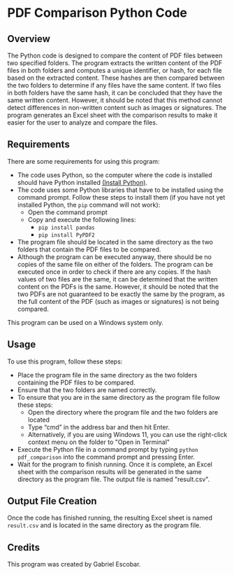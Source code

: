 # PDF Comparison Python Code

## Overview

The Python code is designed to compare the content of PDF files between two specified folders. The program extracts the written content of the PDF files in both folders and computes a unique identifier, or hash, for each file based on the extracted content. These hashes are then compared between the two folders to determine if any files have the same content. If two files in both folders have the same hash, it can be concluded that they have the same written content. However, it should be noted that this method cannot detect differences in non-written content such as images or signatures. The program generates an Excel sheet with the comparison results to make it easier for the user to analyze and compare the files.

## Requirements

There are some requirements for using this program:

- The code uses Python, so the computer where the code is installed should have Python installed [(Install Python)](https://www.python.org/downloads/).
- The code uses some Python libraries that have to be installed using the command prompt. Follow these steps to install them (if you have not yet installed Python, the `pip` command will not work):
  - Open the command prompt
  - Copy and execute the following lines: 
    - `pip install pandas`
    - `pip install PyPDF2`  
- The program file should be located in the same directory as the two folders that contain the PDF files to be compared.
- Although the program can be executed anyway, there should be no copies of the same file on either of the folders. The program can be executed once in order to check if there are any copies. If the hash values of two files are the same, it can be determined that the written content on the PDFs is the same. However, it should be noted that the two PDFs are not guaranteed to be exactly the same by the program, as the full content of the PDF (such as images or signatures) is not being compared.

This program can be used on a Windows system only.

## Usage

To use this program, follow these steps:

- Place the program file in the same directory as the two folders containing the PDF files to be compared.
- Ensure that the two folders are named correctly.
- To ensure that you are in the same directory as the program file follow these steps:
  - Open the directory where the program file and the two folders are located
  - Type “cmd” in the address bar and then hit Enter.
  - Alternatively, if you are using Windows 11, you can use the right-click context menu on the folder to "Open in Terminal"
- Execute the Python file in a command prompt by typing `python pdf_comparison` into the command prompt and pressing Enter.
- Wait for the program to finish running. Once it is complete, an Excel sheet with the comparison results will be generated in the same directory as the program file. The output file is named "result.csv".

## Output File Creation

Once the code has finished running, the resulting Excel sheet is named `result.csv` and is located in the same directory as the program file.

## Credits

This program was created by Gabriel Escobar.